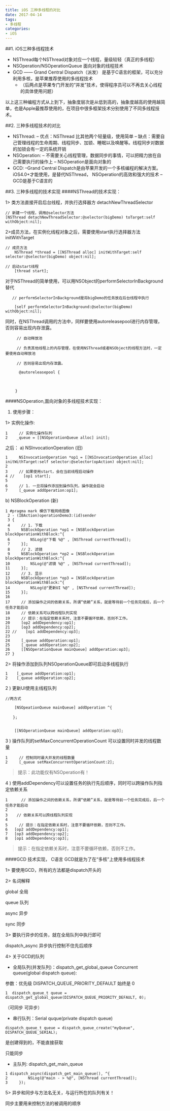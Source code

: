 ```yaml
---
title: iOS 三种多线程的对比
date: 2017-04-14
tags:
- 多线程
categories:
- iOS
---
```


##1. iOS三种多线程技术
 - NSThread每个NSThread对象对应一个线程，量级较轻（真正的多线程）
 - NSOperation/NSOperationQueue 面向对象的线程技术
 - GCD —— Grand Central Dispatch（派发） 是基于C语言的框架，可以充分利用多核，是苹果推荐使用的多线程技术
   - （后两点是苹果专门开发的“并发”技术，使得程序员可以不再去关心线程的具体使用问题）

以上这三种编程方式从上到下，抽象度层次是从低到高的，抽象度越高的使用越简单，也是Apple最推荐使用的，在项目中很多框架技术分别使用了不同多线程技术。

##2. 三种多线程技术的对比　
- NSThread:
   – 优点：NSThread 比其他两个轻量级，使用简单
   – 缺点：需要自己管理线程的生命周期、线程同步、加锁、睡眠以及唤醒等。线程同步对数据的加锁会有一定的系统开销
- NSOperation:
   – 不需要关心线程管理，数据同步的事情，可以把精力放在自己需要执行的操作上
   – NSOperation是面向对象的
- GCD:
   –Grand Central Dispatch是由苹果开发的一个多核编程的解决方案。iOS4.0+才能使用，是替代NSThread， NSOperation的高效和强大的技术
   –GCD是基于C语言的

##3. 三种多线程的技术实现
####NSThread的技术实现：

1> 类方法直接开启后台线程，并执行选择器方
detachNewThreadSelector

```
// 新建一个线程，调用@selector方法
[NSThread detachNewThreadSelector:@selector(bigDemo) toTarget:self withObject:nil];
```
  2>成员方法，在实例化线程对象之后，需要使用start执行选择器方法
initWithTarget
```
// 成员方法
    NSThread *thread = [[NSThread alloc] initWithTarget:self selector:@selector(bigDemo) object:nil];

// 启动start线程
    [thread start];
 ```

对于NSThread的简单使用，可以用NSObject的performSelectorInBackground替代
```
   // performSelectorInBackground是将bigDemo的任务放在后台线程中执行

    [self performSelectorInBackground:@selector(bigDemo) withObject:nil];
```

同时，在NSThread调用的方法中，同样要使用autoreleasepool进行内存管理，否则容易出现内存泄露。

```
     // 自动释放池

     // 负责其他线程上的内存管理，在使用NSThread或者NSObject的线程方法时，一定要使用自动释放池

     // 否则容易出现内存泄露。

      @autoreleasepool {



 　　}
```


####NSOperation,面向对象的多线程技术实现：

1)  使用步骤：

1>  实例化操作:
```
1     // 实例化操作队列
2    _queue = [[NSOperationQueue alloc] init];
```

之后：
a) NSInvocationOperation  (旧)
```
1     NSInvocationOperation *op1 = [[NSInvocationOperation alloc] initWithTarget:self selector:@selector(opAction) object:nil];
2
3     // 如果使用start，会在当前线程启动操作
4 //    [op1 start];
5
6     // 1. 一旦将操作添加到操作队列，操作就会启动
7     [_queue addOperation:op1];
```
b) NSBlockOperation  (新)
```
1 #pragma mark 模仿下载网络图像
 2 - (IBAction)operationDemo3:(id)sender
 3 {
 4     // 1. 下载
 5     NSBlockOperation *op1 = [NSBlockOperation blockOperationWithBlock:^{
 6         NSLog(@"下载 %@" , [NSThread currentThread]);
 7     }];
 8     // 2. 滤镜
 9     NSBlockOperation *op2 = [NSBlockOperation blockOperationWithBlock:^{
10         NSLog(@"滤镜 %@" , [NSThread currentThread]);
11     }];
12     // 3. 显示
13     NSBlockOperation *op3 = [NSBlockOperation blockOperationWithBlock:^{
14         NSLog(@"更新UI %@" , [NSThread currentThread]);
15     }];
16
17     // 添加操作之间的依赖关系，所谓“依赖”关系，就是等待前一个任务完成后，后一个任务才能启动
18     // 依赖关系可以跨线程队列实现
19     // 提示：在指定依赖关系时，注意不要循环依赖，否则不工作。
20     [op2 addDependency:op1];
21     [op3 addDependency:op2];
22 //    [op1 addDependency:op3];
23
24     [_queue addOperation:op1];
25     [_queue addOperation:op2];
26     [[NSOperationQueue mainQueue] addOperation:op3];
27 }
```


2> 将操作添加到队列NSOperationQueue即可启动多线程执行

```
1    [_queue addOperation:op1];
2    [_queue addOperation:op2];
```

2 ) 更新UI使用主线程队列
```
//两方式

    [NSOpeationQueue mainQueue] addOperation ^{

　　};


    [[NSOperationQueue mainQueue] addOperation:op3];

```

3 ) 操作队列的setMaxConcurrentOperationCount 可以设置同时并发的线程数量

```
1     // 控制同时最大并发的线程数量
2     [_queue setMaxConcurrentOperationCount:2];
```
>提示：此功能仅有NSOperation有！

4 ) 使用addDependency可以设置任务的执行先后顺序，同时可以跨操作队列指定依赖关系
```
1      // 添加操作之间的依赖关系，所谓“依赖”关系，就是等待前一个任务完成后，后一个任务才能启动
2
3    // 依赖关系可以跨线程队列实现
4
5     // 提示：在指定依赖关系时，注意不要循环依赖，否则不工作。
6   [op2 addDependency:op1];
7   [op3 addDependency:op2];
8   [op1 addDependency:op3];
```
>提示：在指定依赖关系时，注意不要循环依赖，否则不工作。

####GCD 技术实现， C语言
GCD就是为了在“多核”上使用多线程技术

 1> 要使用GCD，所有的方法都是dispatch开头的

 2> 名词解释

 global  全局

 queue   队列

 async   异步

 sync    同步



 3> 要执行异步的任务，就在全局队列中执行即可

 dispatch_async 异步执行控制不住先后顺序



 4> 关于GCD的队列

- 全局队列(并发队列)：dispatch_get_global_queue
 Concurrent queue(global dispatch queue):

参数：优先级 DISPATCH_QUEUE_PRIORITY_DEFAULT
始终是 0
```
1  dispatch_queue_t queue = dispatch_get_global_queue(DISPATCH_QUEUE_PRIORITY_DEFAULT, 0);
```
（可同步 可异步）
- 串行队列：Serial quque(private dispatch queue)

```
dispatch_queue_t queue = dispatch_queue_create("myQueue", DISPATCH_QUEUE_SERIAL);
```
是创建得到的，不能直接获取

只能同步

- 主队列:  dispatch_get_main_queue

```
1 dispatch_async(dispatch_get_main_queue(), ^{
2         NSLog(@"main - > %@", [NSThread currentThread]);
3     });
```

 5> 异步和同步与方法名无关，与运行所在的队列有关！

 同步主要用来控制方法的被调用的顺序
